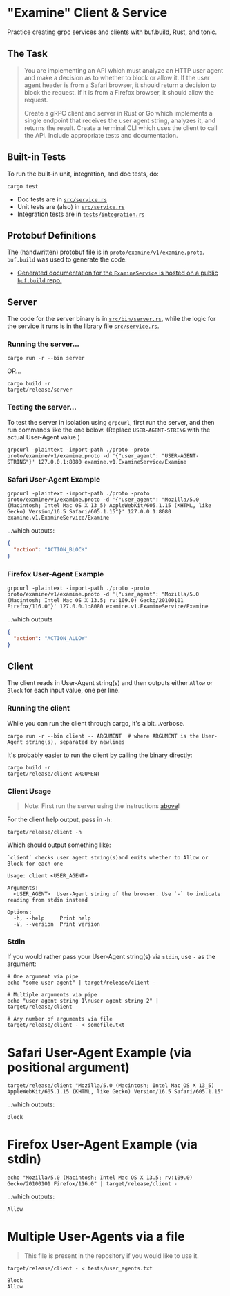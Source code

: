 # "Examine" Client & Service

Practice creating grpc services and clients with buf.build, Rust, and tonic.

## The Task

> You are implementing an API which must analyze an HTTP user agent and make a decision as to whether to block or allow it. If the user agent header is from a Safari browser, it should return a decision to block the request. If it is from a Firefox browser, it should allow the request.
> 
> Create a gRPC client and server in Rust or Go which implements a single endpoint that receives the user agent string, analyzes it, and returns the result. Create a terminal CLI which uses the client to call the API. Include appropriate tests and documentation.

## Built-in Tests

To run the built-in unit, integration, and doc tests, do:

```shell
cargo test
```

- Doc tests are in [`src/service.rs`](https://github.com/CleanCut/examine/blob/main/src/service.rs#L14-L26)
- Unit tests are (also) in [`src/service.rs`](https://github.com/CleanCut/examine/blob/main/src/service.rs#L66-L88)
- Integration tests are in [`tests/integration.rs`](https://github.com/CleanCut/examine/blob/main/tests/integration.rs)

## Protobuf Definitions

The (handwritten) protobuf file is in `proto/examine/v1/examine.proto`. `buf.build` was used to
generate the code.

- [Generated documentation for the `ExamineService` is hosted on a public `buf.build` repo.](https://buf.build/nathanstocks/examine)

## Server

The code for the server binary is in [`src/bin/server.rs`](https://github.com/CleanCut/examine/blob/main/src/bin/server.rs), while the logic for the service it runs
is in the library file [`src/service.rs`](https://github.com/CleanCut/examine/blob/main/src/service.rs).

### Running the server...

```shell
cargo run -r --bin server
```

OR...

```shell
cargo build -r
target/release/server
```

### Testing the server...

To test the server in isolation using `grpcurl`, first run the server, and then run commands like the one below. (Replace `USER-AGENT-STRING` with the actual User-Agent value.)

```shell
grpcurl -plaintext -import-path ./proto -proto proto/examine/v1/examine.proto -d '{"user_agent": "USER-AGENT-STRING"}' 127.0.0.1:8080 examine.v1.ExamineService/Examine
```

### Safari User-Agent Example

```shell
grpcurl -plaintext -import-path ./proto -proto proto/examine/v1/examine.proto -d '{"user_agent": "Mozilla/5.0 (Macintosh; Intel Mac OS X 13_5) AppleWebKit/605.1.15 (KHTML, like Gecko) Version/16.5 Safari/605.1.15"}' 127.0.0.1:8080 examine.v1.ExamineService/Examine
```

...which outputs:

```json
{
  "action": "ACTION_BLOCK"
}
```

### Firefox User-Agent Example

```shell
grpcurl -plaintext -import-path ./proto -proto proto/examine/v1/examine.proto -d '{"user_agent": "Mozilla/5.0 (Macintosh; Intel Mac OS X 13.5; rv:109.0) Gecko/20100101 Firefox/116.0"}' 127.0.0.1:8080 examine.v1.ExamineService/Examine
```

...which outputs

```json
{
  "action": "ACTION_ALLOW"
}
```

## Client

The client reads in User-Agent string(s) and then outputs either `Allow` or `Block` for each input value, one per line.

### Running the client

While you can run the client through cargo, it's a bit...verbose.

```shell
cargo run -r --bin client -- ARGUMENT  # where ARGUMENT is the User-Agent string(s), separated by newlines
```

It's probably easier to run the client by calling the binary directly:

```shell
cargo build -r
target/release/client ARGUMENT
```

### Client Usage

> Note: First run the server using the instructions [above](#server)!

For the client help output, pass in `-h`:

```shell
target/release/client -h
```

Which should output something like:

```text
`client` checks user agent string(s)and emits whether to Allow or Block for each one

Usage: client <USER_AGENT>

Arguments:
  <USER_AGENT>  User-Agent string of the browser. Use `-` to indicate reading from stdin instead

Options:
  -h, --help     Print help
  -V, --version  Print version
```

### Stdin

If you would rather pass your User-Agent string(s) via `stdin`, use `-` as the argument:

```shell
# One argument via pipe
echo "some user agent" | target/release/client -

# Multiple arguments via pipe
echo "user agent string 1\nuser agent string 2" | target/release/client -

# Any number of arguments via file
target/release/client - < somefile.txt
```

# Safari User-Agent Example (via positional argument)

```shell
target/release/client "Mozilla/5.0 (Macintosh; Intel Mac OS X 13_5) AppleWebKit/605.1.15 (KHTML, like Gecko) Version/16.5 Safari/605.1.15"
```

...which outputs:

```text
Block
```

# Firefox User-Agent Example (via stdin)

```shell
echo "Mozilla/5.0 (Macintosh; Intel Mac OS X 13.5; rv:109.0) Gecko/20100101 Firefox/116.0" | target/release/client -
```

...which outputs:

```text
Allow
```

# Multiple User-Agents via a file

> This file is present in the repository if you would like to use it.

```shell
target/release/client - < tests/user_agents.txt
```

```text
Block
Allow
```
